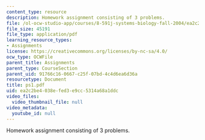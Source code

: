 ```yaml
---
content_type: resource
description: Homework assignment consisting of 3 problems.
file: /ol-ocw-studio-app/courses/8-591j-systems-biology-fall-2004/ea2c2be4038efed3e9cc5314a68a1ddc_ps1.pdf
file_size: 45191
file_type: application/pdf
learning_resource_types:
- Assignments
license: https://creativecommons.org/licenses/by-nc-sa/4.0/
ocw_type: OCWFile
parent_title: Assignments
parent_type: CourseSection
parent_uid: 91766c16-0667-c25f-07bd-4c4d6ea6d36a
resourcetype: Document
title: ps1.pdf
uid: ea2c2be4-038e-fed3-e9cc-5314a68a1ddc
video_files:
  video_thumbnail_file: null
video_metadata:
  youtube_id: null
---
```

Homework assignment consisting of 3 problems.